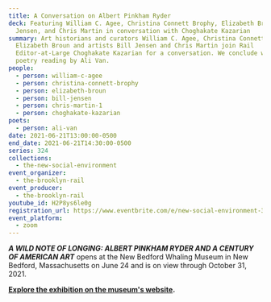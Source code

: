 ```yaml
---
title: A Conversation on Albert Pinkham Ryder
deck: Featuring William C. Agee, Christina Connett Brophy, Elizabeth Broun, Bill
  Jensen, and Chris Martin in conversation with Choghakate Kazarian
summary: Art historians and curators William C. Agee, Christina Connett Brophy,
  Elizabeth Broun and artists Bill Jensen and Chris Martin join Rail
  Editor-at-Large Choghakate Kazarian for a conversation. We conclude with a
  poetry reading by Ali Van.
people:
  - person: william-c-agee
  - person: christina-connett-brophy
  - person: elizabeth-broun
  - person: bill-jensen
  - person: chris-martin-1
  - person: choghakate-kazarian
poets:
  - person: ali-van
date: 2021-06-21T13:00:00-0500
end_date: 2021-06-21T14:30:00-0500
series: 324
collections:
  - the-new-social-environment
event_organizer:
  - the-brooklyn-rail
event_producer:
  - the-brooklyn-rail
youtube_id: H2P8ys6le0g
registration_url: https://www.eventbrite.com/e/new-social-environment-324-a-conversation-on-albert-pinkham-ryder-tickets-160212278237
event_platform:
  - zoom
---
```

***A WILD NOTE OF LONGING: ALBERT PINKHAM RYDER AND A CENTURY OF AMERICAN ART*** opens at the New Bedford Whaling Museum in New Bedford, Massachusetts on June 24 and is on view through October 31, 2021. 

**[Explore the exhibition on the museum's website](https://www.whalingmuseum.org/exhibition/a-wild-note-of-longing/).**